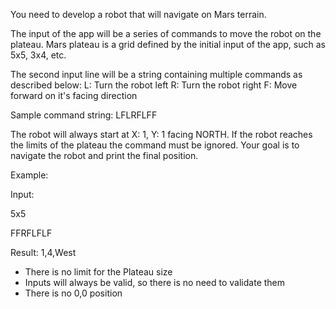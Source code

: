 You need to develop a robot that will navigate on Mars terrain.

The input of the app will be a series of commands to move the robot on the plateau. Mars plateau is a grid defined by the initial input of the app, such as 5x5, 3x4, etc.

The second input line will be a string containing multiple commands as described below:
L: Turn the robot left
R: Turn the robot right
F: Move forward on it's facing direction

Sample command string: LFLRFLFF

The robot will always start at X: 1, Y: 1 facing NORTH. If the robot reaches the limits of the plateau the command must be ignored.
Your goal is to navigate the robot and print the final position.

Example:

Input:

5x5

FFRFLFLF

Result: 
1,4,West

* There is no limit for the Plateau size
* Inputs will always be valid, so there is no need to validate them
* There is no 0,0 position
